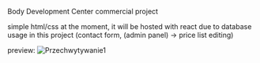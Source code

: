 Body Development Center
commercial project

simple html/css at the moment, it will be hosted with react due to database usage in this project (contact form, (admin panel) -> price list editing)

preview:
![Przechwytywanie1](https://user-images.githubusercontent.com/74743453/159520115-8361d623-ee7f-40b9-b036-0ace686b24a8.PNG)
